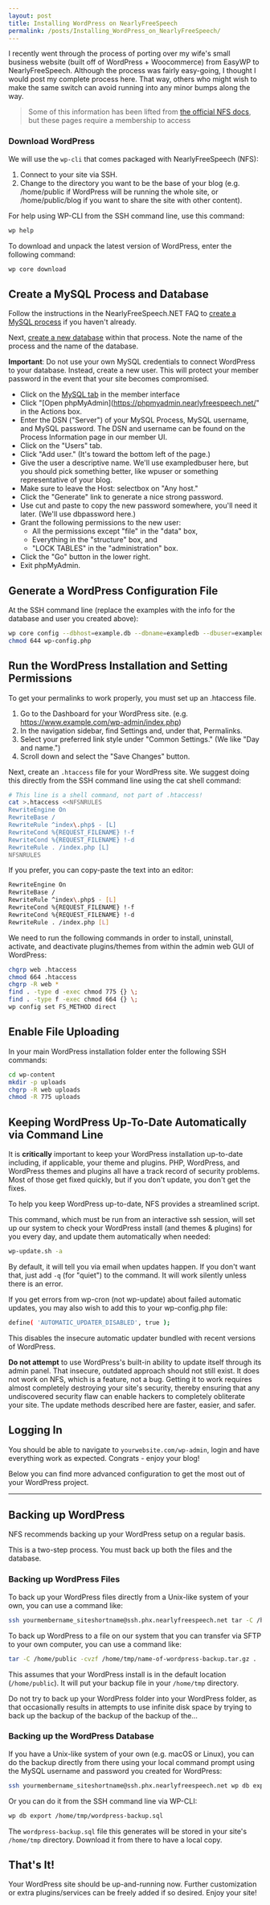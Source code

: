 ```yaml
---
layout: post
title: Installing WordPress on NearlyFreeSpeech
permalink: /posts/Installing_WordPress_on_NearlyFreeSpeech/
---
```


I recently went through the process of porting over my wife's small business website (built off of WordPress + Woocommerce) from EasyWP to NearlyFreeSpeech. Although the process was fairly easy-going, I thought I would post my complete process here. That way, others who might wish to make the same switch can avoid running into any minor bumps along the way.

> Some of this information has been lifted from [the official NFS docs](https://members.nearlyfreespeech.net/tdarb/support/wordpress), but these pages require a membership to access

### Download WordPress

We will use the `wp-cli` that comes packaged with NearlyFreeSpeech (NFS):

1. Connect to your site via SSH.
2. Change to the directory you want to be the base of your blog (e.g. /home/public if WordPress will be running the whole site, or /home/public/blog if you want to share the site with other content).

For help using WP-CLI from the SSH command line, use this command:

```sh
wp help
```

To download and unpack the latest version of WordPress, enter the following command:

```sh
wp core download
```

## Create a MySQL Process and Database

Follow the instructions in the NearlyFreeSpeech.NET FAQ to [create a MySQL process](https://members.nearlyfreespeech.net/faq?q=MySQL#MySQL) if you haven't already.

Next, [create a new database](https://members.nearlyfreespeech.net/faq?q=CreateDatabase#CreateDatabase) within that process. Note the name of the process and the name of the database.

**Important**: Do not use your own MySQL credentials to connect WordPress to your database. Instead, create a new user. This will protect your member password in the event that your site becomes compromised.


- Click on the [MySQL tab](https://members.nearlyfreespeech.net/mysql) in the member interface
- Click "[Open phpMyAdmin](https://phpmyadmin.nearlyfreespeech.net/" in the Actions box.
- Enter the DSN ("Server") of your MySQL Process, MySQL username, and MySQL password. The DSN and username can be found on the Process Information page in our member UI.
- Click on the "Users" tab.
- Click "Add user." (It's toward the bottom left of the page.)
- Give the user a descriptive name. We'll use exampledbuser here, but you should pick something better, like wpuser or something representative of your blog.
- Make sure to leave the Host: selectbox on "Any host."
- Click the "Generate" link to generate a nice strong password.
- Use cut and paste to copy the new password somewhere, you'll need it later. (We'll use dbpassword here.)
- Grant the following permissions to the new user:
    - All the permissions except "file" in the "data" box,
    - Everything in the "structure" box, and
    - "LOCK TABLES" in the "administration" box.
- Click the "Go" button in the lower right.
- Exit phpMyAdmin.

## Generate a WordPress Configuration File

At the SSH command line (replace the examples with the info for the database and user you created above):

```sh
wp core config --dbhost=example.db --dbname=exampledb --dbuser=exampledbuser --dbpass=dbpassword
chmod 644 wp-config.php
```

## Run the WordPress Installation and Setting Permissions

To get your permalinks to work properly, you must set up an .htaccess file. 


1. Go to the Dashboard for your WordPress site. (e.g. https://www.example.com/wp-admin/index.php)
2. In the navigation sidebar, find Settings and, under that, Permalinks.
3. Select your preferred link style under "Common Settings." (We like "Day and name.")
4. Scroll down and select the "Save Changes" button.

Next, create an `.htaccess` file for your WordPress site. We suggest doing this directly from the SSH command line using the cat shell command:

```sh
# This line is a shell command, not part of .htaccess!
cat >.htaccess <<NFSNRULES
RewriteEngine On
RewriteBase /
RewriteRule ^index\.php$ - [L]
RewriteCond %{REQUEST_FILENAME} !-f
RewriteCond %{REQUEST_FILENAME} !-d
RewriteRule . /index.php [L]
NFSNRULES
```

If you prefer, you can copy-paste the text into an editor:

```sh
RewriteEngine On
RewriteBase /
RewriteRule ^index\.php$ - [L]
RewriteCond %{REQUEST_FILENAME} !-f
RewriteCond %{REQUEST_FILENAME} !-d
RewriteRule . /index.php [L]
```

We need to run the following commands in order to install, uninstall, activate, and deactivate plugins/themes from within the admin web GUI of WordPress:

```sh
chgrp web .htaccess
chmod 664 .htaccess
chgrp -R web *
find . -type d -exec chmod 775 {} \;
find . -type f -exec chmod 664 {} \;
wp config set FS_METHOD direct
```

## Enable File Uploading

In your main WordPress installation folder enter the following SSH commands:

```sh
cd wp-content
mkdir -p uploads
chgrp -R web uploads
chmod -R 775 uploads
```

## Keeping WordPress Up-To-Date Automatically via Command Line

It is **critically** important to keep your WordPress installation up-to-date including, if applicable, your theme and plugins. PHP, WordPress, and WordPress themes and plugins all have a track record of security problems. Most of those get fixed quickly, but if you don't update, you don't get the fixes.

To help you keep WordPress up-to-date, NFS provides a streamlined script.

This command, which must be run from an interactive ssh session, will set up our system to check your WordPress install (and themes & plugins) for you every day, and update them automatically when needed:

```sh
wp-update.sh -a
```

By default, it will tell you via email when updates happen. If you don't want that, just add `-q` (for "quiet") to the command. It will work silently unless there is an error.

If you get errors from wp-cron (not wp-update) about failed automatic updates, you may also wish to add this to your wp-config.php file:

```sh
define( 'AUTOMATIC_UPDATER_DISABLED', true );
```

This disables the insecure automatic updater bundled with recent versions of WordPress.

**Do not attempt** to use WordPress's built-in ability to update itself through its admin panel. That insecure, outdated approach should not still exist. It does not work on NFS, which is a feature, not a bug. Getting it to work requires almost completely destroying your site's security, thereby ensuring that any undiscovered security flaw can enable hackers to completely obliterate your site. The update methods described here are faster, easier, and safer.

## Logging In

You should be able to navigate to `yourwebsite.com/wp-admin`, login and have everything work as expected. Congrats - enjoy your blog!

Below you can find more advanced configuration to get the most out of your WordPress project.

---

## Backing up WordPress

NFS recommends backing up your WordPress setup on a regular basis.

This is a two-step process. You must back up both the files and the database.

### Backing up WordPress Files

To back up your WordPress files directly from a Unix-like system of your own, you can use a command like:

```sh
ssh yourmembername_siteshortname@ssh.phx.nearlyfreespeech.net tar -C /home/public -cvf - . | gzip >name-of-wordpress-backup.tar.gz
```

To back up WordPress to a file on our system that you can transfer via SFTP to your own computer, you can use a command like:

```sh
tar -C /home/public -cvzf /home/tmp/name-of-wordpress-backup.tar.gz .
```

This assumes that your WordPress install is in the default location (`/home/public`). It will put your backup file in your `/home/tmp` directory.

Do not try to back up your WordPress folder into your WordPress folder, as that occasionally results in attempts to use infinite disk space by trying to back up the backup of the backup of the backup of the...

### Backing up the WordPress Database

If you have a Unix-like system of your own (e.g. macOS or Linux), you can do the backup directly from there using your local command prompt using the MySQL username and password you created for WordPress:

```sh
ssh yourmembername_siteshortname@ssh.phx.nearlyfreespeech.net wp db export - | gzip >wordpress-backup.sql.gz
```

Or you can do it from the SSH command line via WP-CLI:

```sh
wp db export /home/tmp/wordpress-backup.sql
```

The `wordpress-backup.sql` file this generates will be stored in your site's `/home/tmp` directory. Download it from there to have a local copy.

## That's It!

Your WordPress site should be up-and-running now. Further customization or extra plugins/services can be freely added if so desired. Enjoy your site!
